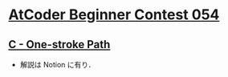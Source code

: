 # [AtCoder Beginner Contest 054](https://atcoder.jp/contests/abc054)

## [C - One-stroke Path](https://atcoder.jp/contests/abc054/tasks/abc054_c)
- 解説は Notion に有り．
